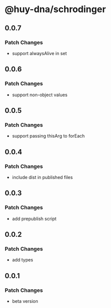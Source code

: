 # @huy-dna/schrodinger

## 0.0.7

### Patch Changes

- support alwaysAlive in set

## 0.0.6

### Patch Changes

- support non-object values

## 0.0.5

### Patch Changes

- support passing thisArg to forEach

## 0.0.4

### Patch Changes

- include dist in published files

## 0.0.3

### Patch Changes

- add prepublish script

## 0.0.2

### Patch Changes

- add types

## 0.0.1

### Patch Changes

- beta version
